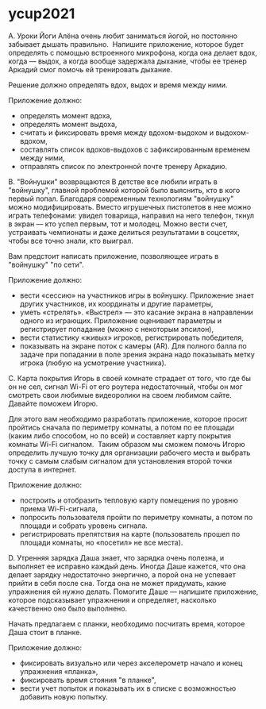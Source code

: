 # ycup2021

A. Уроки Йоги
Алёна очень любит заниматься йогой, но постоянно забывает дышать правильно.  Напишите приложение, которое будет определять с помощью встроенного микрофона, когда она делает вдох, когда — выдох, а когда вообще задержала дыхание, чтобы ее тренер Аркадий смог помочь ей тренировать дыхание.

Решение должно определять вдох, выдох и время между ними.

Приложение должно:

- определять момент вдоха,
- определять момент выдоха,
- считать и фиксировать время между вдохом-выдохом и выдохом-вдохом,
- составлять список вдохов-выдохов с зафиксированным временем между ними,
- отправлять список по электронной почте тренеру Аркадию.



B. "Войнушки" возвращаются
В детстве все любили играть в "войнушку", главной проблемой которой было выяснить, кто в кого первый попал. Благодаря современным технологиям "войнушку" можно модифицировать. Вместо игрушечных пистолетов в нее можно играть телефонами: увидел товарища, направил на него телефон, ткнул в экран — кто успел первым, тот и молодец. Можно вести счет, устраивать чемпионаты и даже делиться результатами в соцсетях, чтобы все точно знали, кто выиграл.

Вам предстоит написать приложение, позволяющее играть в "войнушку" "по сети".

Приложение должно:

- вести «сессию» на участников игры в войнушку. Приложение знает других участников, их координаты и другие параметры,
- уметь «стрелять». «Выстрел» — это касание экрана в направлении одного из играющих. Приложение оценивает параметры и регистрирует попадание (можно с некоторым эпсилон),
- вести статистику «живых» игроков, регистрировать победителя,
- показывать на экране поток с камеры (AR). Для полного балла по задаче при попадании в поле зрения экрана надо показывать метку игрока (любую на усмотрение участника).



C. Карта покрытия
Игорь в своей комнате страдает от того, что где бы он не сел, сигнал Wi-Fi от его роутера недостаточный, чтобы он мог смотреть свои любимые видеоролики на своем любимом сайте. Давайте поможем Игорю.

Для этого вам необходимо разработать приложение, которое просит пройтись сначала по периметру комнаты, а потом по ее площади (каким либо способом, но по всей) и составляет карту покрытия комнаты Wi-Fi сигналом.  Таким образом мы сможем помочь Игорю определить лучшую точку для организации рабочего места и выбрать точку с самым слабым сигналом для установления второй точки доступа в интернет.

Приложение должно:

- построить и отобразить тепловую карту помещения по уровню приема Wi-Fi-сигнала,
- попросить пользователя пройти по периметру комнаты, а потом по площади и собрать уровень сигнала.
- регистрировать препятствия на карте (пользователь прошел по площади комнаты, но «посетил» не все места).



D. Утренняя зарядка
Даша знает, что зарядка очень полезна, и выполняет ее исправно каждый день. Иногда Даше кажется, что она делает зарядку недостаточно энергично, а порой она не успевает прийти в себя после сна. Тогда она не может придумать, какие упражнения ей нужно делать. Помогите Даше — напишите приложение, которое подсказывает упражнения и определяет, насколько качественно оно было выполнено.

Начать предлагаем с планки, необходимо посчитать время, которое Даша стоит в планке.

Приложение должно:

- фиксировать визуально или через акселерометр начало и конец упражнения «планка»,
- фиксировать время стояния "в планке",
- вести учет попыток и показывать их в списке с возможностью добавить новую попытку.
